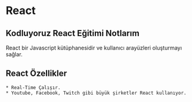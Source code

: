 # React 
## Kodluyoruz React Eğitimi Notlarım

React bir Javascript kütüphanesidir ve kullanıcı arayüzleri oluşturmayı sağlar.

## React Özellikler
    
    * Real-Time Çalışır.
    * Youtube, Facebook, Twitch gibi büyük şirketler React kullanıyor.